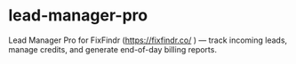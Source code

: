 # lead-manager-pro

Lead Manager Pro for FixFindr (https://fixfindr.co/ ) — track incoming leads, manage credits, and generate end-of-day billing reports.
